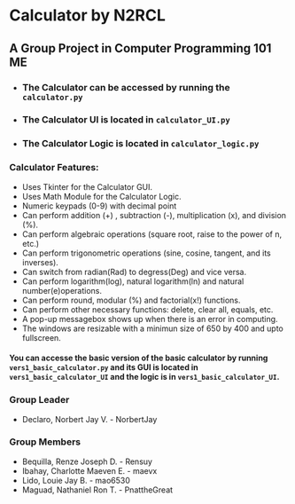 # Calculator by N2RCL

## A Group Project in Computer Programming 101 ME
- ### The Calculator can be accessed by running the `calculator.py`
- ### The Calculator UI is located in `calculator_UI.py`
- ### The Calculator Logic is located in `calculator_logic.py`

### Calculator Features:
- Uses Tkinter for the Calculator GUI.
- Uses Math Module for the Calculator Logic.
- Numeric keypads (0-9) with decimal point
- Can perform addition (+) , subtraction (-), multiplication (x), and division (%).
- Can perform algebraic operations (square root, raise to the power of n, etc.)
- Can perform trigonometric operations (sine, cosine, tangent, and its inverses).
- Can switch from radian(Rad) to degress(Deg) and vice versa. 
- Can perform logarithm(log), natural logarithm(ln) and natural number(e)operations.
- Can perform round, modular (%) and factorial(x!) functions.
- Can perform other necessary functions: delete, clear all, equals, etc.
- A pop-up messagebox shows up when there is an error in computing.
- The windows are resizable with a minimun size of 650 by 400 and upto fullscreen.

#### You can accesse the basic version of the basic calculator by running `vers1_basic_calculator.py` and its GUI is located in `vers1_basic_calculator_UI` and the logic is in `vers1_basic_calculator_UI`.

### Group Leader
- Declaro, Norbert Jay V.         -  NorbertJay
### Group Members
- Bequilla, Renze Joseph D.       -  Rensuy
- Ibahay, Charlotte Maeven E.     -  maevx
- Lido, Louie Jay B.              -  mao6530
- Maguad, Nathaniel Ron T.        -  PnattheGreat



